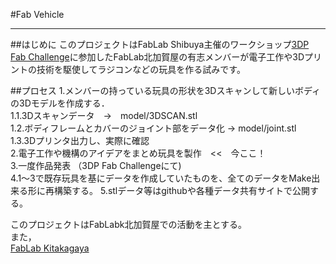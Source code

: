 #Fab Vehicle
***
##はじめに
このプロジェクトはFabLab Shibuya主催のワークショップ[3DP Fab Challenge](http://www.fablabshibuya.org/fc-3dp)に参加したFabLab北加賀屋の有志メンバーが電子工作や3Dプリントの技術を駆使してラジコンなどの玩具を作る試みです。
  

##プロセス
1.メンバーの持っている玩具の形状を3Dスキャンして新しいボディの3Dモデルを作成する．  
1.1.3Dスキャンデータ　→　model/3DSCAN.stl  
1.2.ボディフレームとカバーのジョイント部をデータ化 → model/joint.stl  
1.3.3Dプリンタ出力し、実際に確認  
2.電子工作や機構のアイデアをまとめ玩具を製作　<<　今ここ！  
3.一度作品発表 （3DP Fab Challengeにて)  
4.1〜3で既存玩具を基にデータを作成していたものを、全てのデータをMake出来る形に再構築する。
5.stlデータ等はgithubや各種データ共有サイトで公開する。


このプロジェクトはFabLabk北加賀屋での活動を主とする。  
また，   
[FabLab Kitakagaya](http://fablabkitakagaya.org/ "FabLab北加賀屋")  